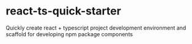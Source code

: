 # react-ts-quick-starter
Quickly create react + typescript project development environment and scaffold for developing npm package components
